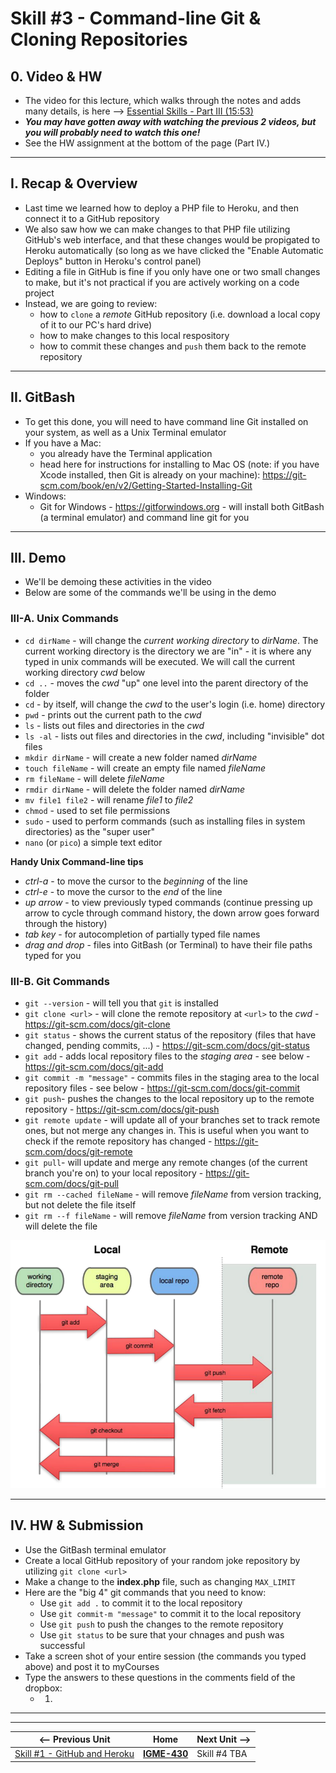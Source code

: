 # Skill #3 - Command-line Git & Cloning Repositories

## 0. Video & HW

- The video for this lecture, which walks through the notes and adds many details, is here --> [Essential Skills - Part III (15:53)](https://video.rit.edu/Watch/430-essential-skills-3)
- ***You may have gotten away with watching the previous 2 videos, but you will probably need to watch this one!***
- See the HW assignment at the bottom of the page (Part IV.)

<hr>

## I. Recap & Overview

- Last time we learned how to deploy a PHP file to Heroku, and then connect it to a GitHub repository
- We also saw how we can make changes to that PHP file utilizing GitHub's web interface, and that these changes would be propigated to Heroku automatically (so long as we have clicked the "Enable Automatic Deploys" button in Heroku's control panel)
- Editing a file in GitHub is fine if you only have one or two small changes to make, but it's not practical if you are actively working on a code project
- Instead, we are going to review:
  - how to `clone` a *remote* GitHub repository (i.e. download a local copy of it to our PC's hard drive)
  - how to make changes to this local respository
  - how to commit these changes and `push` them back to the remote repository

<hr>

## II. GitBash

- To get this done, you will need to have command line Git installed on your system, as well as a Unix Terminal emulator
- If you have a Mac:
  - you already have the Terminal application
  - head here for instructions for installing to Mac OS (note: if you have Xcode installed, then Git is already on your machine): https://git-scm.com/book/en/v2/Getting-Started-Installing-Git
- Windows:
  - Git for Windows - https://gitforwindows.org - will install both GitBash (a terminal emulator) and command line git for you

<hr>

## III. Demo

- We'll be demoing these activities in the video
- Below are some of the commands we'll be using in the demo

### III-A. Unix Commands

- `cd dirName` - will change the *current working directory* to *dirName*. The current working directory is the directory we are "in" - it is where any typed in unix commands will be executed. We will call the current working directory *cwd* below
- `cd ..` - moves the *cwd* "up" one level into the parent directory of the folder
- `cd` - by itself, will change the *cwd* to the user's login (i.e. home) directory
- `pwd` - prints out the current path to the *cwd*
- `ls` - lists out files and directories in the *cwd*
- `ls -al` - lists out files and directories in the *cwd*, including "invisible" dot files
- `mkdir dirName` - will create a new folder named *dirName*
- `touch fileName` - will create an empty file named *fileName*
- `rm fileName` - will delete *fileName*
- `rmdir dirName` - will delete the folder named *dirName*
- `mv file1 file2` - will rename *file1* to *file2*
- `chmod` - used to set file permissions
- `sudo` - used to perform commands (such as installing files in system directories) as the "super user"
- `nano` (or `pico`) a simple text editor

**Handy Unix Command-line tips**
- *ctrl-a* - to move the cursor to the *beginning* of the line
- *ctrl-e* - to move the cursor to the *end* of the line
- *up arrow* - to view previously typed commands (continue pressing up arrow to cycle through command history, the down arrow goes forward through the history)
- *tab key* - for autocompletion of partially typed file names
- *drag and drop* - files into GitBash (or Terminal) to have their file paths typed for you

### III-B. Git Commands

- `git --version` - will tell you that `git` is installed
- `git clone <url>` - will clone the remote repository at `<url>` to the *cwd* - https://git-scm.com/docs/git-clone
- `git status` - shows the current status of the repository (files that have changed, pending commits, ...) - https://git-scm.com/docs/git-status
- `git add` - adds local repository files to the *staging area* - see below - https://git-scm.com/docs/git-add
- `git commit -m "message"` - commits files in the staging area to the local repository files - see below - https://git-scm.com/docs/git-commit
- `git push`- pushes the changes to the local repository up to the remote repository - https://git-scm.com/docs/git-push
- `git remote update` - will update all of your branches set to track remote ones, but not merge any changes in. This is useful when you want to check if the remote repository has changed - https://git-scm.com/docs/git-remote
- `git pull`- will update and merge any remote changes (of the current branch you're on) to your local repository - https://git-scm.com/docs/git-pull
- `git rm --cached fileName` - will remove *fileName* from version tracking, but not delete the file itself
- `git rm --f fileName` - will remove *fileName* from version tracking AND will delete the file

![screenshot](./_images/ss-18.png)

<hr>

## IV. HW & Submission
- Use the GitBash terminal emulator
- Create a local GitHub repository of your random joke repository by utilizing `git clone <url>`
- Make a change to the **index.php** file, such as changing `MAX_LIMIT`
- Here are the "big 4" git commands that you need to know:
  - Use `git add .` to commit it to the local repository
  - Use `git commit-m "message"` to commit it to the local repository
  - Use `git push` to push the changes to the remote repository
  - Use `git status` to be sure that your chnages and push was successful
- Take a screen shot of your entire session (the commands you typed above) and post it to myCourses
- Type the answers to these questions in the comments field of the dropbox:
  - 1) 




<hr><hr>

| <-- Previous Unit | Home | Next Unit -->
| --- | --- | --- 
|   [Skill #1 - GitHub and Heroku](2-github-and-heroku.md) |  [**IGME-430**](../) | Skill #4 TBA
